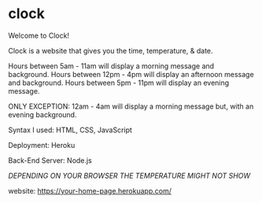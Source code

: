 # clock
Welcome to Clock! 

Clock is a website that gives you the time, temperature, & date.

Hours between 5am - 11am will display a morning message and background.
Hours between 12pm - 4pm will display an afternoon message and background.
Hours between 5pm - 11pm will display an evening message.

ONLY EXCEPTION: 12am - 4am will display a morning message but, with an evening background.

Syntax I used: HTML, CSS, JavaScript

Deployment: Heroku

Back-End Server: Node.js

*DEPENDING ON YOUR BROWSER THE TEMPERATURE MIGHT NOT SHOW* 

website: https://your-home-page.herokuapp.com/



